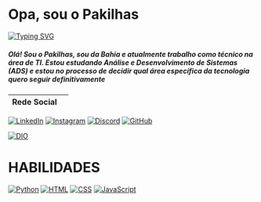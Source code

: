 # Opa, sou o Pakilhas

[![Typing SVG](https://readme-typing-svg.herokuapp.com/?color=orange&size=35&center=true&vCenter=true&width=1000&lines=Bem+vindos+ao+GitHub!+do+kilhas+%F0%9F%9A%80)](https://git.io/typing-svg)

##### Olá! Sou o Pakilhas, sou da Bahia e atualmente trabalho como técnico na área de TI. Estou estudando Análise e Desenvolvimento de Sistemas (ADS) e estou no processo de decidir qual área específica da tecnologia quero seguir definitivamente

| Rede Social |                                            |
|-------------|-----------------------------------------------|

[![LinkedIn](https://img.shields.io/badge/LinkedIn-0077B5?style=for-the-badge&logo=linkedin&logoColor=white)](https://www.linkedin.com/in/pablo-carvalho-93927a220/)
[![Instagram](https://img.shields.io/badge/Instagram-%23E4405F?style=for-the-badge&logo=instagram&logoColor=fff)](https://www.instagram.com/pablo_ddh/) [![Discord](https://img.shields.io/badge/Discord-7289DA?style=for-the-badge&logo=discord&logoColor=fff)](https://discord.com/channels/1235957312477466717/1235957313076985858)
[![GitHub](https://img.shields.io/badge/GitHub-%23181717?style=for-the-badge&logo=github&logoColor=white)](https://github.com/pakilhas)

[![DIO](https://img.shields.io/badge/D%20I%20O-%23FFF100?style=for-the-badge&logo=digitalocean&logoColor=black)](https://web.dio.me/users/pakilhas?tab=achievements)


# HABILIDADES

[![Python](https://img.shields.io/badge/Python-55%25-yellow?style=for-the-badge&logo=python&logoColor=white)](https://www.python.org/)
[![HTML](https://img.shields.io/badge/HTML-45%25-orange?style=for-the-badge&logo=html5&logoColor=white)](https://developer.mozilla.org/en-US/docs/Web/HTML)
[![CSS](https://img.shields.io/badge/CSS-45%25-blue?style=for-the-badge&logo=css3&logoColor=white)](https://developer.mozilla.org/en-US/docs/Web/CSS)
[![JavaScript](https://img.shields.io/badge/JavaScript-25%25-FF69B4?style=for-the-badge&logo=javascript&logoColor=white)](https://developer.mozilla.org/en-US/docs/Web/JavaScript)

